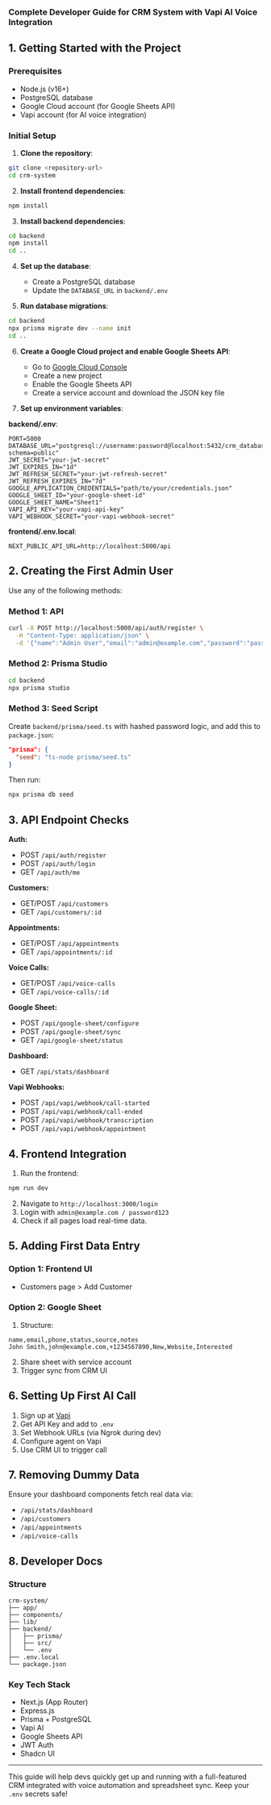 ### Complete Developer Guide for CRM System with Vapi AI Voice Integration

## 1. Getting Started with the Project

### Prerequisites

- Node.js (v16+)
- PostgreSQL database
- Google Cloud account (for Google Sheets API)
- Vapi account (for AI voice integration)

### Initial Setup

1. **Clone the repository**:

```bash
git clone <repository-url>
cd crm-system
```

2. **Install frontend dependencies**:

```bash
npm install
```

3. **Install backend dependencies**:

```bash
cd backend
npm install
cd ..
```

4. **Set up the database**:

   - Create a PostgreSQL database
   - Update the `DATABASE_URL` in `backend/.env`

5. **Run database migrations**:

```bash
cd backend
npx prisma migrate dev --name init
cd ..
```

6. **Create a Google Cloud project and enable Google Sheets API**:

   - Go to [Google Cloud Console](https://console.cloud.google.com/)
   - Create a new project
   - Enable the Google Sheets API
   - Create a service account and download the JSON key file

7. **Set up environment variables**:

**backend/.env**:

```env
PORT=5000
DATABASE_URL="postgresql://username:password@localhost:5432/crm_database?schema=public"
JWT_SECRET="your-jwt-secret"
JWT_EXPIRES_IN="1d"
JWT_REFRESH_SECRET="your-jwt-refresh-secret"
JWT_REFRESH_EXPIRES_IN="7d"
GOOGLE_APPLICATION_CREDENTIALS="path/to/your/credentials.json"
GOOGLE_SHEET_ID="your-google-sheet-id"
GOOGLE_SHEET_NAME="Sheet1"
VAPI_API_KEY="your-vapi-api-key"
VAPI_WEBHOOK_SECRET="your-vapi-webhook-secret"
```

**frontend/.env.local**:

```env
NEXT_PUBLIC_API_URL=http://localhost:5000/api
```

## 2. Creating the First Admin User

Use any of the following methods:

### Method 1: API

```bash
curl -X POST http://localhost:5000/api/auth/register \
  -H "Content-Type: application/json" \
  -d '{"name":"Admin User","email":"admin@example.com","password":"password123","role":"ADMIN"}'
```

### Method 2: Prisma Studio

```bash
cd backend
npx prisma studio
```

### Method 3: Seed Script

Create `backend/prisma/seed.ts` with hashed password logic, and add this to `package.json`:

```json
"prisma": {
  "seed": "ts-node prisma/seed.ts"
}
```

Then run:

```bash
npx prisma db seed
```

## 3. API Endpoint Checks

**Auth:**

- POST `/api/auth/register`
- POST `/api/auth/login`
- GET `/api/auth/me`

**Customers:**

- GET/POST `/api/customers`
- GET `/api/customers/:id`

**Appointments:**

- GET/POST `/api/appointments`
- GET `/api/appointments/:id`

**Voice Calls:**

- GET/POST `/api/voice-calls`
- GET `/api/voice-calls/:id`

**Google Sheet:**

- POST `/api/google-sheet/configure`
- POST `/api/google-sheet/sync`
- GET `/api/google-sheet/status`

**Dashboard:**

- GET `/api/stats/dashboard`

**Vapi Webhooks:**

- POST `/api/vapi/webhook/call-started`
- POST `/api/vapi/webhook/call-ended`
- POST `/api/vapi/webhook/transcription`
- POST `/api/vapi/webhook/appointment`

## 4. Frontend Integration

1. Run the frontend:

```bash
npm run dev
```

2. Navigate to `http://localhost:3000/login`
3. Login with `admin@example.com / password123`
4. Check if all pages load real-time data.

## 5. Adding First Data Entry

### Option 1: Frontend UI

- Customers page > Add Customer

### Option 2: Google Sheet

1. Structure:

```csv
name,email,phone,status,source,notes
John Smith,john@example.com,+1234567890,New,Website,Interested
```

2. Share sheet with service account
3. Trigger sync from CRM UI

## 6. Setting Up First AI Call

1. Sign up at [Vapi](https://vapi.ai)
2. Get API Key and add to `.env`
3. Set Webhook URLs (via Ngrok during dev)
4. Configure agent on Vapi
5. Use CRM UI to trigger call

## 7. Removing Dummy Data

Ensure your dashboard components fetch real data via:

- `/api/stats/dashboard`
- `/api/customers`
- `/api/appointments`
- `/api/voice-calls`

## 8. Developer Docs

### Structure

```plaintext
crm-system/
├── app/
├── components/
├── lib/
├── backend/
│   ├── prisma/
│   ├── src/
│   └── .env
├── .env.local
└── package.json
```

### Key Tech Stack

- Next.js (App Router)
- Express.js
- Prisma + PostgreSQL
- Vapi AI
- Google Sheets API
- JWT Auth
- Shadcn UI

---

This guide will help devs quickly get up and running with a full-featured CRM integrated with voice automation and spreadsheet sync. Keep your `.env` secrets safe!
